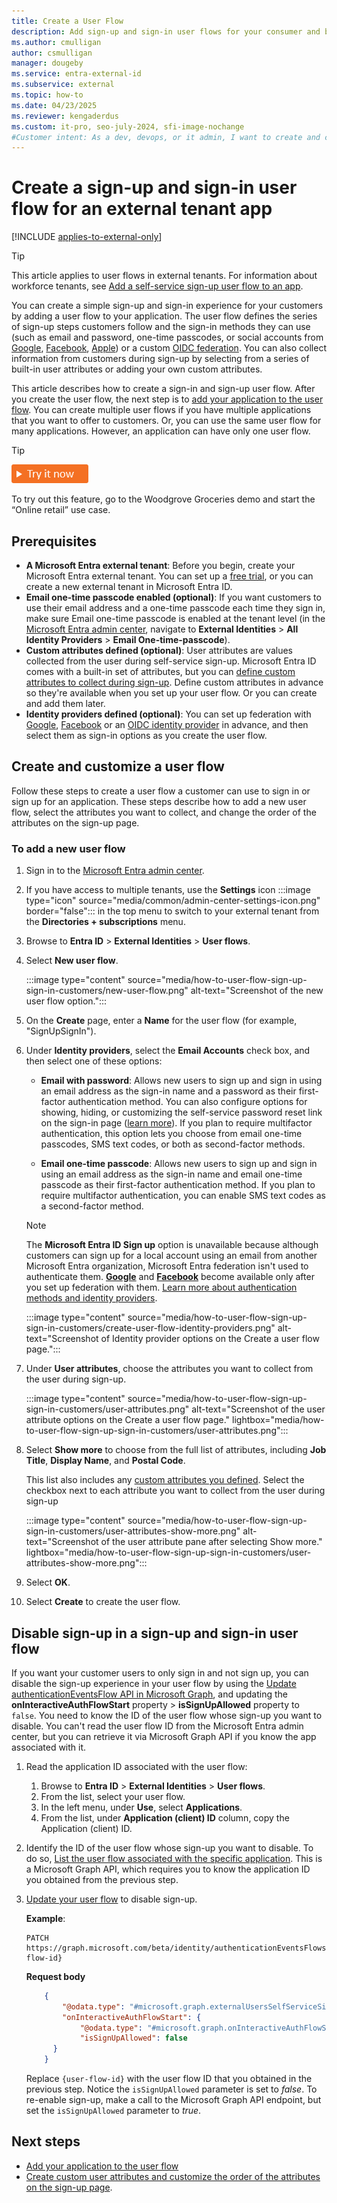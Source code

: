 ```yaml
---
title: Create a User Flow
description: Add sign-up and sign-in user flows for your consumer and business customers. Create a branded, customized user experience for apps in your external tenant.
ms.author: cmulligan
author: csmulligan
manager: dougeby
ms.service: entra-external-id
ms.subservice: external
ms.topic: how-to
ms.date: 04/23/2025
ms.reviewer: kengaderdus
ms.custom: it-pro, seo-july-2024, sfi-image-nochange
#Customer intent: As a dev, devops, or it admin, I want to create and customize a user flow, which determines the sign-up and sign-in experience for my customer users.
---
```


# Create a sign-up and sign-in user flow for an external tenant app

[!INCLUDE [applies-to-external-only](../includes/applies-to-external-only.md)]

> [!TIP]
> This article applies to user flows in external tenants. For information about workforce tenants, see [Add a self-service sign-up user flow to an app](../self-service-sign-up-user-flow.yml).

You can create a simple sign-up and sign-in experience for your customers by adding a user flow to your application. The user flow defines the series of sign-up steps customers follow and the sign-in methods they can use (such as email and password, one-time passcodes, or social accounts from [Google](how-to-google-federation-customers.md), [Facebook](how-to-facebook-federation-customers.md), [Apple](how-to-apple-federation-customers.md)) or a custom [OIDC federation](how-to-custom-oidc-federation-customers.md). You can also collect information from customers during sign-up by selecting from a series of built-in user attributes or adding your own custom attributes.

This article describes how to create a sign-in and sign-up user flow. After you create the user flow, the next step is to [add your application to the user flow](how-to-user-flow-add-application.md). You can create multiple user flows if you have multiple applications that you want to offer to customers. Or, you can use the same user flow for many applications. However, an application can have only one user flow. 

> [!TIP]
> [![Try it now](./media/common/try-it-now.png)](https://woodgrovedemo.com/#usecase=OnlineRetail)
> 
> To try out this feature, go to the Woodgrove Groceries demo and start the “Online retail” use case.

## Prerequisites

- **A Microsoft Entra external tenant**: Before you begin, create your Microsoft Entra external tenant. You can set up a <a href="https://aka.ms/ciam-free-trial?wt.mc_id=ciamcustomertenantfreetrial_linkclick_content_cnl" target="_blank">free trial</a>, or you can create a new external tenant in Microsoft Entra ID.
- **Email one-time passcode enabled (optional)**: If you want customers to use their email address and a one-time passcode each time they sign in, make sure Email one-time passcode is enabled at the tenant level (in the [Microsoft Entra admin center](https://entra.microsoft.com/), navigate to **External Identities** > **All Identity Providers** > **Email One-time-passcode**).
- **Custom attributes defined (optional)**: User attributes are values collected from the user during self-service sign-up. Microsoft Entra ID comes with a built-in set of attributes, but you can [define custom attributes to collect during sign-up](how-to-define-custom-attributes.md). Define custom attributes in advance so they're available when you set up your user flow. Or you can create and add them later.
- **Identity providers defined (optional)**: You can set up federation with [Google](how-to-google-federation-customers.md), [Facebook](how-to-facebook-federation-customers.md) or an [OIDC identity provider](how-to-custom-oidc-federation-customers.md) in advance, and then select them as sign-in options as you create the user flow.

## Create and customize a user flow

Follow these steps to create a user flow a customer can use to sign in or sign up for an application. These steps describe how to add a new user flow, select the attributes you want to collect, and change the order of the attributes on the sign-up page.

### To add a new user flow

1. Sign in to the [Microsoft Entra admin center](https://entra.microsoft.com). 

1. If you have access to multiple tenants, use the **Settings** icon :::image type="icon" source="media/common/admin-center-settings-icon.png" border="false"::: in the top menu to switch to your external tenant from the **Directories + subscriptions** menu.

1. Browse to **Entra ID** > **External Identities** > **User flows**.

1. Select **New user flow**.

   :::image type="content" source="media/how-to-user-flow-sign-up-sign-in-customers/new-user-flow.png" alt-text="Screenshot of the new user flow option.":::

1. On the **Create** page, enter a **Name** for the user flow (for example, "SignUpSignIn").

1. Under **Identity providers**, select the **Email Accounts** check box, and then select one of these options:

   - **Email with password**: Allows new users to sign up and sign in using an email address as the sign-in name and a password as their first-factor authentication method. You can also configure options for showing, hiding, or customizing the self-service password reset link on the sign-in page ([learn more](how-to-customize-branding-customers.md#to-customize-self-service-password-reset)). If you plan to require multifactor authentication, this option lets you choose from email one-time passcodes, SMS text codes, or both as second-factor methods.

   - **Email one-time passcode**: Allows new users to sign up and sign in using an email address as the sign-in name and email one-time passcode as their first-factor authentication method. If you plan to require multifactor authentication, you can enable SMS text codes as a second-factor method.

   > [!NOTE]
   > The **Microsoft Entra ID Sign up** option is unavailable because although customers can sign up for a local account using an email from another Microsoft Entra organization, Microsoft Entra federation isn't used to authenticate them. **[Google](how-to-google-federation-customers.md)** and **[Facebook](how-to-facebook-federation-customers.md)** become available only after you set up federation with them. [Learn more about authentication methods and identity providers](concept-authentication-methods-customers.md).

   :::image type="content" source="media/how-to-user-flow-sign-up-sign-in-customers/create-user-flow-identity-providers.png" alt-text="Screenshot of Identity provider options on the Create a user flow page.":::

1. Under **User attributes**, choose the attributes you want to collect from the user during sign-up.

   :::image type="content" source="media/how-to-user-flow-sign-up-sign-in-customers/user-attributes.png" alt-text="Screenshot of the user attribute options on the Create a user flow page." lightbox="media/how-to-user-flow-sign-up-sign-in-customers/user-attributes.png":::

1. Select **Show more** to choose from the full list of attributes, including **Job Title**, **Display Name**, and **Postal Code**.

   This list also includes any [custom attributes you defined](how-to-define-custom-attributes.md). Select the checkbox next to each attribute you want to collect from the user during sign-up

   :::image type="content" source="media/how-to-user-flow-sign-up-sign-in-customers/user-attributes-show-more.png" alt-text="Screenshot of the user attribute pane after selecting Show more." lightbox="media/how-to-user-flow-sign-up-sign-in-customers/user-attributes-show-more.png":::

1. Select **OK**.

1. Select **Create** to create the user flow.

[//]: # (For Disable sign-up in a sign-up and sign-in user flow, ask kengaderdus)

## Disable sign-up in a sign-up and sign-in user flow

If you want your customer users to only sign in and not sign up, you can disable the sign-up experience in your user flow by using the [Update authenticationEventsFlow API in Microsoft Graph](/graph/api/authenticationeventsflow-update), and updating the **onInteractiveAuthFlowStart** property > **isSignUpAllowed** property to `false`. You need to know the ID of the user flow whose sign-up you want to disable. You can't read the user flow ID from the Microsoft Entra admin center, but you can retrieve it via Microsoft Graph API if you know the app associated with it.

1. Read the application ID associated with the user flow:
    1. Browse to **Entra ID** > **External Identities** > **User flows**.
    1. From the list, select your user flow.
    1. In the left menu, under **Use**, select **Applications**.
    1. From the list, under **Application (client) ID** column, copy the Application (client) ID.

1. Identify the ID of the user flow whose sign-up you want to disable. To do so, [List the user flow associated with the specific application](/graph/api/identitycontainer-list-authenticationeventsflows#example-4-list-user-flow-associated-with-specific-application-id). This is a Microsoft Graph API, which requires you to know the application ID you obtained from the previous step. 

1. [Update your user flow](/graph/api/authenticationeventsflow-update) to disable sign-up. 

    **Example**:

   ```http
   PATCH https://graph.microsoft.com/beta/identity/authenticationEventsFlows/{user-flow-id} 
   ```   

    **Request body**

    ```json
        {    
            "@odata.type": "#microsoft.graph.externalUsersSelfServiceSignUpEventsFlow",    
            "onInteractiveAuthFlowStart": {    
                "@odata.type": "#microsoft.graph.onInteractiveAuthFlowStartExternalUsersSelfServiceSignUp",    
                "isSignUpAllowed": false    
          }    
        }
    ```

    Replace `{user-flow-id}` with the user flow ID that you obtained in the previous step. Notice the `isSignUpAllowed` parameter is set to *false*. To re-enable sign-up, make a call to the Microsoft Graph API endpoint, but set the `isSignUpAllowed` parameter to *true*.   

## Next steps

- [Add your application to the user flow](how-to-user-flow-add-application.md)
- [Create custom user attributes and customize the order of the attributes on the sign-up page](how-to-define-custom-attributes.md).